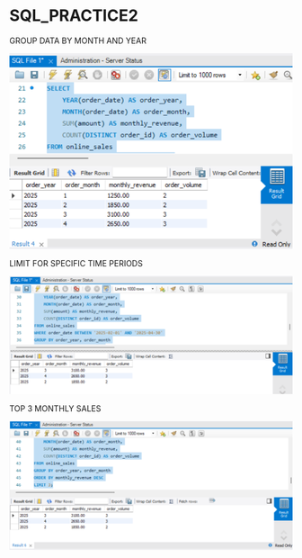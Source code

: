 # SQL_PRACTICE2

GROUP DATA BY MONTH AND YEAR 


![image alt](https://github.com/Shohom-13/SQL_PRACTICE2/blob/11997026215287c6119c9977bc9eec6147788aa8/Screenshot%202025-08-12%20125436.png)


LIMIT FOR SPECIFIC TIME PERIODS



![image alt](https://github.com/Shohom-13/SQL_PRACTICE2/blob/b15b761406f64d0196a0d0a249383a8ca0803b5c/Screenshot%202025-08-12%20125707.png)


TOP 3 MONTHLY SALES



![image alt](https://github.com/Shohom-13/SQL_PRACTICE2/blob/119f43c709ba790f4be02cd60990d7c855ce8472/Screenshot%202025-08-12%20130341.png)

